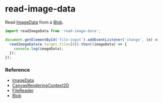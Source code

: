 # read-image-data

Read [ImageData](https://developer.mozilla.org/en-US/docs/Web/API/ImageData) from a
[Blob](https://developer.mozilla.org/en-US/docs/Web/API/Blob).

```JavaScript
import readImageData from 'read-image-data';

document.getElementById('file-input').addEventListener('change', (e) => {
  readImageData(e.target.files[0]).then((imageData) => {
    console.log(imageData);
  });
});
```

### Reference

* [ImageData](https://developer.mozilla.org/en-US/docs/Web/API/ImageData)
* [CanvasRenderingContext2D](https://developer.mozilla.org/en-US/docs/Web/API/CanvasRenderingContext2D)
* [FileReader](https://developer.mozilla.org/en-US/docs/Web/API/FileReader)
* [Blob](https://developer.mozilla.org/en-US/docs/Web/API/Blob/Blob)
